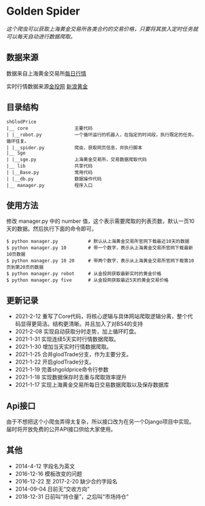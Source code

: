 # Golden Spider

*这个爬虫可以获取上海黄金交易所各类合约的交易价格，只要将其放入定时任务就可以每天自动进行数据爬取。*

## 数据来源

数据来自上海黄金交易所[每日行情](https://www.sge.com.cn/sjzx/mrhqsj?p=1)

实时行情数据来源[金投网](https://quote.cngold.org/gjs/jjs_hjtd.html)
[新浪黄金](https://finance.sina.com.cn/futures/quotes/AUTD.shtml)

## 目录结构

```
shGlodPrice
|__ core                 主要代码
| |__robot.py            一个循环运行的机器人，在指定的时间段，执行既定的任务。循环往复。
| |__spider.py           爬虫，获取网页信息，并执行脚本
|__ Sge
| |__sge.py              上海黄金交易所，交易数据爬取代码
|__ lib                  共享代码
| |__Base.py             常用代码
| |__db.py               数据操作代码
|__ manager.py           程序入口
```

## 使用方法

修改 manager.py 中的 number 值，这个表示需要爬取的列表页数，默认一页10天的数据。然后执行下面的命令即可。
```
$ python manager.py           # 默认从上海黄金交易所官网下载最近10天的数据
$ python manager.py 10        # 带一个数字，表示从上海黄金交易所官网下载最新10页数据
$ python manager.py 10 20     # 带两个数字，表示从上海黄金交易所官网下载第10页到第20页的数据
$ python manager.py robot     # 从金投网获取最新实时的黄金价格
$ python manager.py five      # 从金投网获取最近5天的黄金交易价格
```

## 更新记录

- 2021-2-12 重写了Core代码，将核心逻辑与具体网站爬取逻辑分离，整个代码显得更简洁。结构更清晰。并且加入了对BS4的支持
- 2021-2-08 实现自动获取分时走势，加上循环盯盘。
- 2021-1-31 实现连续5天实时行情数据爬取。
- 2021-1-30 增加当天实时行情数据爬取。
- 2021-1-25 合并glodTrade分支，作为主要分支。
- 2021-1-22 开启glodTrade分支。
- 2021-1-19 完善shgoldprice命令行参数
- 2021-1-18 实现数据保存时去重与爬取效率提升
- 2021-1-17 实现上海黄金交易所每日交易数据爬取以及保存数据库

## Api接口

由于不想把这个小爬虫弄得太复杂，所以接口改为在另一个Django项目中实现。届时将开放免费的公开API接口供给大家使用。

## 其他

- 2014-4-12 字段名为英文
- 2016-12-16 模板改变的问题
- 2016-12-22 至 2017-2-20 缺少合约字段名
- 2014-09-04 日前无“交收方向”
- 2018-12-31 日前叫“持仓量”，之后叫“市场持仓”
